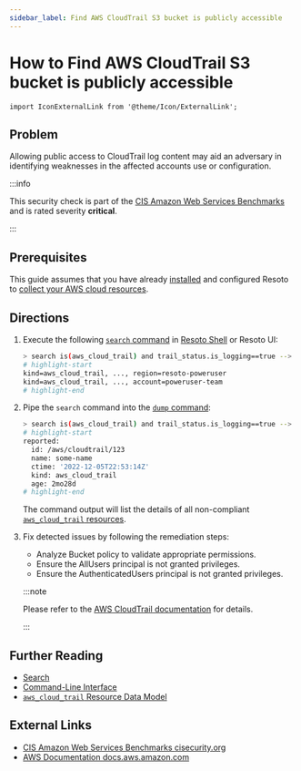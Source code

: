 ```yaml
---
sidebar_label: Find AWS CloudTrail S3 bucket is publicly accessible
---
```


# How to Find AWS CloudTrail S3 bucket is publicly accessible

```mdx-code-block
import IconExternalLink from '@theme/Icon/ExternalLink';
```

## Problem

Allowing public access to CloudTrail log content may aid an adversary in identifying weaknesses in the affected accounts use or configuration.

:::info

This security check is part of the [CIS Amazon Web Services Benchmarks](https://cisecurity.org/benchmark/amazon_web_services) and is rated severity **critical**.

:::

## Prerequisites

This guide assumes that you have already [installed](../../../getting-started/install-resoto/index.md) and configured Resoto to [collect your AWS cloud resources](../../../getting-started/configure-resoto/aws.md).

## Directions

1. Execute the following [`search` command](../../../reference/cli/search-commands/search.md) in [Resoto Shell](../../../reference/components/shell.md) or Resoto UI:

   ```bash
   > search is(aws_cloud_trail) and trail_status.is_logging==true --> is(aws_s3_bucket) and bucket_public_access_block_configuration.{block_public_acls!=true or ignore_public_acls!=true or block_public_policy!=true or restrict_public_buckets!=true} or bucket_acl.grants[*].{permission in [READ, READ_ACP] and grantee.uri=="http://acs.amazonaws.com/groups/global/AllUsers"}
   # highlight-start
   ​kind=aws_cloud_trail, ..., region=resoto-poweruser
   ​kind=aws_cloud_trail, ..., account=poweruser-team
   # highlight-end
   ```

2. Pipe the `search` command into the [`dump` command](../../../reference/cli/format-commands/dump.md):

   ```bash
   > search is(aws_cloud_trail) and trail_status.is_logging==true --> is(aws_s3_bucket) and bucket_public_access_block_configuration.{block_public_acls!=true or ignore_public_acls!=true or block_public_policy!=true or restrict_public_buckets!=true} or bucket_acl.grants[*].{permission in [READ, READ_ACP] and grantee.uri=="http://acs.amazonaws.com/groups/global/AllUsers"} | dump
   # highlight-start
   ​reported:
   ​  id: /aws/cloudtrail/123
   ​  name: some-name
   ​  ctime: '2022-12-05T22:53:14Z'
   ​  kind: aws_cloud_trail
   ​  age: 2mo28d
   # highlight-end
   ```

   The command output will list the details of all non-compliant [`aws_cloud_trail` resources](../../../reference/data-models/aws/index.md#aws_cloud_trail).

3. Fix detected issues by following the remediation steps:

   - Analyze Bucket policy to validate appropriate permissions.
   - Ensure the AllUsers principal is not granted privileges.
   - Ensure the AuthenticatedUsers principal is not granted privileges.

   :::note

   Please refer to the [AWS CloudTrail documentation](https://docs.aws.amazon.com/IAM/latest/UserGuide/reference_policies_elements_principal.html) for details.

   :::

## Further Reading

- [Search](../../../reference/search/index.md)
- [Command-Line Interface](../../../reference/cli/index.md)
- [`aws_cloud_trail` Resource Data Model](../../../reference/data-models/aws/index.md#aws_cloud_trail)

## External Links

- [CIS Amazon Web Services Benchmarks <span class="badge badge--secondary">cisecurity.org <IconExternalLink width="10" height="10" /></span>](https://cisecurity.org/benchmark/amazon_web_services)
- [AWS Documentation <span class="badge badge--secondary">docs.aws.amazon.com <IconExternalLink width="10" height="10" /></span>](https://docs.aws.amazon.com/IAM/latest/UserGuide/reference_policies_elements_principal.html)

